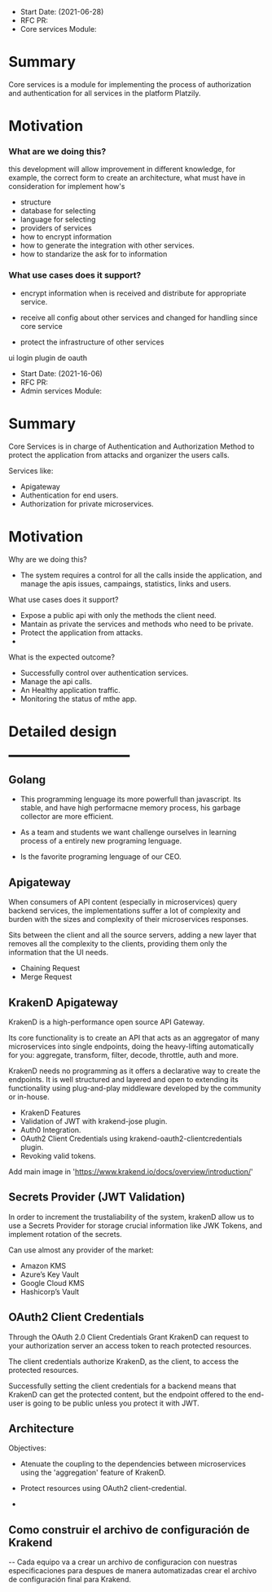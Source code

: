 * Start Date: (2021-06-28)
* RFC PR:
* Core services Module:
# Summary
Core services is a module for implementing the process of authorization and authentication for all services in the platform Platzily.

# Motivation
### What are we doing this?
this development will allow improvement in different knowledge, for example, the correct form to create an architecture, what must have in consideration for implement how's
* structure
* database for selecting
* language for selecting
* providers of services
* how to encrypt information
* how to generate the integration with other services.
* how to standarize the ask for to information

### What use cases does it support?

* encrypt information when is received and distribute for appropriate service.

* receive all config about other services and changed for handling since core service

* protect the infrastructure of other services

ui login
plugin de oauth

- Start Date: (2021-16-06)
- RFC PR:
- Admin services Module:

# Summary

Core Services is in charge of Authentication and Authorization Method to protect the application from attacks and organizer the users calls.

Services like:

- Apigateway
- Authentication for end users.
- Authorization for private microservices.

# Motivation

Why are we doing this?

- The system requires a control for all the calls inside the application, and manage the apis issues, campaings, statistics, links and users.

What use cases does it support?

- Expose a public api with only the methods the client need.
- Mantain as private the services and methods who need to be private.
- Protect the application from attacks.
- 

What is the expected outcome?

- Successfully control over authentication services.
- Manage the api calls.
- An Healthy application traffic.
- Monitoring the status of mthe app.

# Detailed design

▬▬▬▬▬▬▬▬▬▬▬▬▬▬▬▬▬

## Golang

- This programming lenguage its more powerfull than javascript. Its stable, and have high performacne memory process, his garbage collector are more efficient.

- As a team and students we want challenge ourselves in learning process of a entirely new programing lenguage.

- Is the favorite programing lenguage of our CEO.

## Apigateway

When consumers of API content (especially in microservices) query backend services, the implementations suffer a lot of complexity and burden with the sizes and complexity of their microservices responses.

Sits between the client and all the source servers, adding a new layer that removes all the complexity to the clients, providing them only the information that the UI needs.

- Chaining Request
- Merge Request

## KrakenD Apigateway

KrakenD is a high-performance open source API Gateway.

Its core functionality is to create an API that acts as an aggregator of many microservices into single endpoints, doing the heavy-lifting automatically for you: aggregate, transform, filter, decode, throttle, auth and more.

KrakenD needs no programming as it offers a declarative way to create the endpoints. It is well structured and layered and open to extending its functionality using plug-and-play middleware developed by the community or in-house.

- KrakenD Features
- Validation of JWT with krakend-jose plugin.
- Auth0 Integration.
- OAuth2 Client Credentials using krakend-oauth2-clientcredentials plugin.
- Revoking valid tokens.

Add main image in 'https://www.krakend.io/docs/overview/introduction/'

## Secrets Provider (JWT Validation)

In order to increment the trustaliability of the system, krakenD allow us to use a Secrets Provider for storage crucial information like JWK Tokens, and implement rotation of the secrets.

Can use almost any provider of the market:
- Amazon KMS
- Azure’s Key Vault
- Google Cloud KMS
- Hashicorp’s Vault

## OAuth2 Client Credentials

Through the OAuth 2.0 Client Credentials Grant KrakenD can request to your authorization server an access token to reach protected resources.

The client credentials authorize KrakenD, as the client, to access the protected resources.

Successfully setting the client credentials for a backend means that KrakenD can get the protected content, but the endpoint offered to the end-user is going to be public unless you protect it with JWT.

## Architecture

Objectives:

- Atenuate the coupling to the dependencies between microservices using the 'aggregation' feature of KrakenD.

- Protect resources using OAuth2 client-credential.

-

## Como construir el archivo de configuración de Krakend
-- Cada equipo va a crear un archivo de configuracion con nuestras especificaciones para despues de manera automatizadas crear el archivo de configuración final para Krakend.




